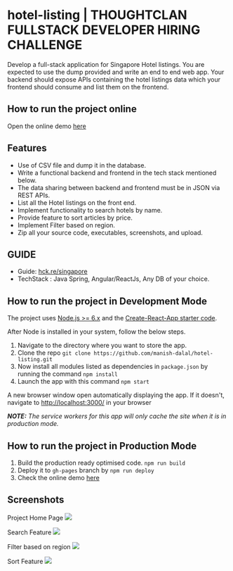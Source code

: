 # hotel-listing | THOUGHTCLAN FULLSTACK DEVELOPER HIRING CHALLENGE
Develop a full-stack application for Singapore Hotel listings. You are expected to use the dump provided and write an end to end web app. Your backend should expose APIs containing the hotel listings data which your frontend should consume and list them on the frontend.

## How to run the project online
Open the online demo [here](https://manish-dalal.github.io/hotel-listing)

## Features

- Use of CSV file and dump it in the database.
- Write a functional backend and frontend in the tech stack mentioned below.
- The data sharing between backend and frontend must be in JSON via REST APIs.
- List all the Hotel listings on the front end.
- Implement functionality to search hotels by name.
- Provide feature to sort articles by price.
- Implement Filter based on region.
- Zip all your source code, executables, screenshots, and upload.


## GUIDE

- Guide: [hck.re/singapore](hck.re/singapore)
- TechStack : Java Spring, Angular/ReactJs, Any DB of your choice.

## How to run the project in Development Mode
The project uses [Node.js >= 6.x](https://nodejs.org/en/) and the [Create-React-App starter code](https://github.com/facebookincubator/create-react-app).

After Node is installed in your system, follow the below steps.

1. Navigate to the directory where you want to store the app.
2. Clone the repo `git clone https://github.com/manish-dalal/hotel-listing.git`
3. Now install all modules listed as dependencies in `package.json` by running the command `npm install`
4. Launch the app with this command `npm start`

A new browser window open automatically displaying the app.  If it doesn't, navigate to [http://localhost:3000/](http://localhost:3000/) in your browser

***NOTE:*** *The service workers for this app will only cache the site when it is in production mode.*

## How to run the project in Production Mode

1. Build the production ready optimised code. `npm run build`
2. Deploy it to `gh-pages` branch by `npm run deploy`
3. Check the online demo [here](https://manish-dalal.github.io/hotel-listing)

## Screenshots
Project Home Page
<img src="ScreenShot/1.png"></img>

Search Feature
<img src="ScreenShot/2.png"></img>

Filter based on region
<img src="ScreenShot/3.png"></img>

Sort Feature
<img src="ScreenShot/4.png"></img>
